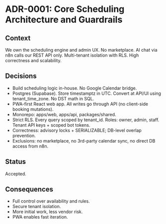 # ADR-0001: Core Scheduling Architecture and Guardrails

## Context
We own the scheduling engine and admin UX. No marketplace. AI chat via n8n calls our REST API only. Multi-tenant isolation with RLS. High correctness and scalability.

## Decisions
- Build scheduling logic in-house. No Google Calendar bridge.
- Postgres (Supabase). Store timestamptz in UTC. Convert at API/UI using tenant_time_zone. No DST math in SQL.
- PWA-first React web app. All writes go through API (no client-side booking mutations).
- Monorepo: apps/web, apps/api, packages/shared.
- Strict RLS. Every query scoped by tenant_id. Roles: owner, admin, staff. Tenant API keys + scoped bot tokens.
- Correctness: advisory locks + SERIALIZABLE; DB-level overlap prevention.
- Exclusions: no marketplace, no 3rd-party calendar sync, no direct DB access from n8n.

## Status
Accepted.

## Consequences
- Full control over availability and rules.
- Secure tenant isolation.
- More initial work, less vendor risk.
- PWA enables fast iteration.
